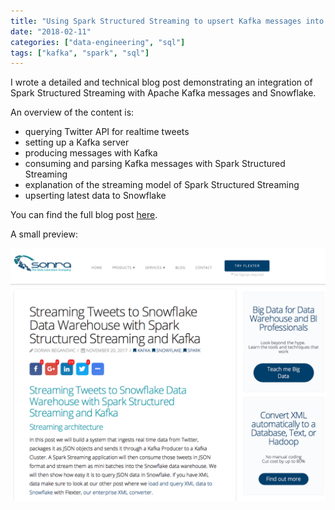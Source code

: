 ```yaml
---
title: "Using Spark Structured Streaming to upsert Kafka messages into a database"
date: "2018-02-11"
categories: ["data-engineering", "sql"]
tags: ["kafka", "spark", "sql"]
---
```


I wrote a detailed and technical blog post demonstrating an integration of Spark Structured Streaming with Apache Kafka messages and Snowflake.

An overview of the content is:

- querying Twitter API for realtime tweets
- setting up a Kafka server
- producing messages with Kafka
- consuming and parsing Kafka messages with Spark Structured Streaming
- explanation of the streaming model of Spark Structured Streaming
- upserting latest data to Snowflake

You can find the full blog post [here](https://sonra.io/2017/11/20/streaming-tweets-to-snowflake-data-warehouse-with-spark-structured-streaming-and-kafka/).

A small preview:

![Screen Shot 2018-02-11 at 17.23.07.png](assets/img/old_blog_post_images/screen-shot-2018-02-11-at-17-23-07.png)
